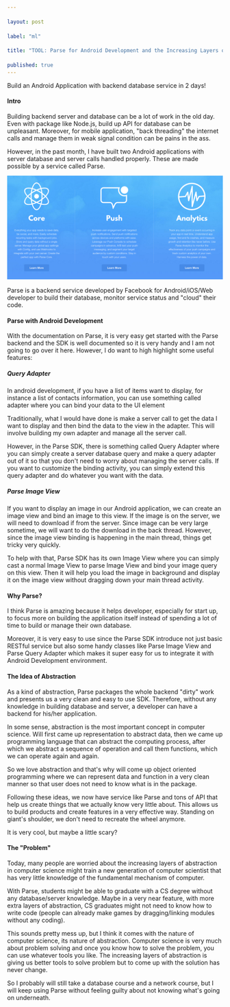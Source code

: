 ```yaml
---

layout: post

label: "ml"

title: "TOOL: Parse for Android Development and the Increasing Layers of Abstraction"

published: true
---
```


Build an Android Application with backend database service in 2 days!

#### Intro

Building backend server and database can be a lot of work in the old day. Even with package like Node.js, build up API for database can be unpleasant. Moreover, for mobile application, "back threading" the internet calls and manage them in weak signal condition can be pains in the ass.

However, in the past month, I have built two Android applications with server database and server calls handled properly. These are made possible by a service called Parse.

![parse](https://raw.githubusercontent.com/WesleyyC/blog/gh-pages/images/parse.png)

Parse is a backend service developed by Facebook for Android/iOS/Web developer to build their database, monitor service status and "cloud" their code.

#### Parse with Android Development

With the documentation on Parse, it is very easy get started with the Parse backend and the SDK is well documented so it is very handy and I am not going to go over it here. However, I do want to high highlight some useful features:

##### Query Adapter

In android development, if you have a list of items want to display, for instance a list of contacts information, you can use something called adapter where you can bind your data to the UI element

Traditionally, what I would have done is make a server call to get the data I want to display and then bind the data to the view in the adapter. This will involve building my own adapter and manage all the server call.

However, in the Parse SDK, there is something called Query Adapter where you can simply create a server database query and make a query adapter out of it so that you don't need to worry about managing the server calls. If you want to customize the binding activity, you can simply extend this query adapter and do whatever you want with the data.


##### Parse Image View

If you want to display an image in our Android application, we can create an image view and bind an image to this view. If the image is on the server, we will need to download if from the server. Since image can be very large sometime, we will want to do the download in the back thread. However, since the image view binding is happening in the main thread, things get tricky very quickly.

To help with that, Parse SDK has its own Image View where you can simply cast a normal Image View to parse Image View and bind your image query on this view. Then it will help you load the image in background and display it on the image view without dragging down your main thread activity.

#### Why Parse?

I think Parse is amazing because it helps developer, especially for start up, to focus more on building the application itself instead of spending a lot of time to build or manage their own database.

Moreover, it is very easy to use since the Parse SDK introduce not just basic RESTful service but also some handy classes like Parse Image View and Parse Query Adapter which makes it super easy for us to integrate it with Android Development environment.

#### The Idea of Abstraction

As a kind of abstraction, Parse packages the whole backend "dirty" work and presents us a very clean and easy to use SDK. Therefore, without any knowledge in building database and server, a developer can have a backend for his/her application.

In some sense, abstraction is the most important concept in computer science. Will first came up representation to abstract data, then we came up programming language that can abstract the computing process, after which we abstract a sequence of operation and call them functions, which we can operate again and again.

So we love abstraction and that's why will come up object oriented programming where we can represent data and function in a very clean manner so that user does not need to know what is in the package.

Following these ideas, we now have service like Parse and tons of API that help us create things that we actually know very little about. This allows us to build products and create features in a very effective way. Standing on giant's shoulder, we don't need to recreate the wheel anymore.

It is very cool, but maybe a little scary?


#### The "Problem"

Today, many people are worried about the increasing layers of abstraction in computer science might train a new generation of computer scientist that has very little knowledge of the fundamental mechanism of computer.

With Parse, students might be able to graduate with a CS degree without any database/server knowledge. Maybe in a very near feature, with more extra layers of abstraction, CS graduates might not need to know how to write code (people can already make games by dragging/linking modules without any coding).

This sounds pretty mess up, but I think it comes with the nature of computer science, its nature of abstraction. Computer science is very much about problem solving and once you know how to solve the problem, you can use whatever tools you like. The increasing layers of abstraction is giving us better tools to solve problem but to come up with the solution has never change.

So I probably will still take a database course and a network course, but I will keep using Parse without feeling guilty about not knowing what's going on underneath.

